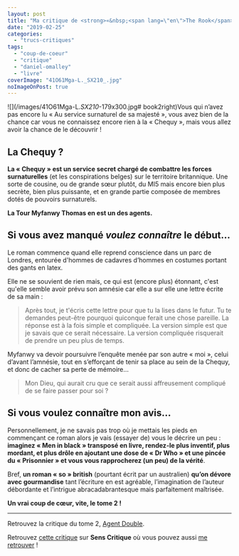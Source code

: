 ```yaml
---
layout: post
title: "Ma critique de <strong>«&nbsp;<span lang=\"en\">The Rook</span> - Au service surnaturel de sa majesté&nbsp;»</strong> de <em>Daniel O’Malley</em>"
date: "2019-02-25"
categories: 
  - "trucs-critiques"
tags: 
  - "coup-de-coeur"
  - "critique"
  - "daniel-omalley"
  - "livre"
coverImage: "41O61Mga-L._SX210_.jpg"
noImageOnPost: true
---
```


![](/images/41O61Mga-L._SX210_-179x300.jpg# book2right)Vous qui n’avez pas encore lu « Au service surnaturel de sa majesté », vous avez bien de la chance car vous ne connaissez encore rien à la « Chequy », mais vous allez avoir la chance de le découvrir !

## La Chequy ?

**La « Chequy » est un service secret chargé de combattre les forces surnaturelles** (et les conspirations belges) sur le territoire britannique. Une sorte de cousine, ou de grande sœur plutôt, du MI5 mais encore bien plus secrète, bien plus puissante, et en grande partie composée de membres dotés de pouvoirs surnaturels.

**La Tour Myfanwy Thomas en est un des agents.**

## Si vous avez manqué _voulez connaître_ le début...

Le roman commence quand elle reprend conscience dans un parc de Londres, entourée d'hommes de cadavres d’hommes en costumes portant des gants en latex.

Elle ne se souvient de rien mais, ce qui est (encore plus) étonnant, c'est qu'elle semble avoir prévu son amnésie car elle a sur elle une lettre écrite de sa main :

<blockquote class="citation">Après tout, je t'écris cette lettre pour que tu la lises dans le futur. Tu te demandes peut-être pourquoi quiconque ferait une chose pareille. La réponse est à la fois simple et compliquée. La version simple est que je savais que ce serait nécessaire. La version compliquée risquerait de prendre un peu plus de temps.</blockquote>

Myfanwy va devoir poursuivre l’enquête menée par son autre « moi », celui d’avant l’amnésie, tout en s’efforçant de tenir sa place au sein de la Chequy, et donc de cacher sa perte de mémoire…

<blockquote class="citation">Mon Dieu, qui aurait cru que ce serait aussi affreusement compliqué de se faire passer pour soi ?</blockquote>

## Si vous voulez connaître mon avis...

Personnellement, je ne savais pas trop où je mettais les pieds en commençant ce roman alors je vais (essayer de) vous le décrire un peu : **imaginez « Men in black » transposé en livre, rendez-le plus inventif, plus mordant, et plus drôle en ajoutant une dose de « Dr Who » et une pincée du « Prisonnier » et vous vous rapprocherez (un peu) de la vérité**.

Bref, **un roman « so » british** (pourtant écrit par un australien) **qu’on dévore avec gourmandise** tant l’écriture en est agréable, l’imagination de l’auteur débordante et l’intrigue abracadabrantesque mais parfaitement maîtrisée.

**Un vrai coup de cœur, vite, le tome 2 !**

* * *

Retrouvez la critique du tome 2, [Agent Double](https://www.6x8.org/2019/04/ma-critique-de-agent-double-au-service-surnaturel-de-sa-majeste-tome-2-de-daniel-omalley/).

Retrouvez [cette critique](https://www.senscritique.com/livre/Au_service_surnaturel_de_Sa_Majeste/critique/189549675) sur **Sens Critique** où vous pouvez aussi [me retrouver](http://www.senscritique.com/Arnaud_Malon) !
